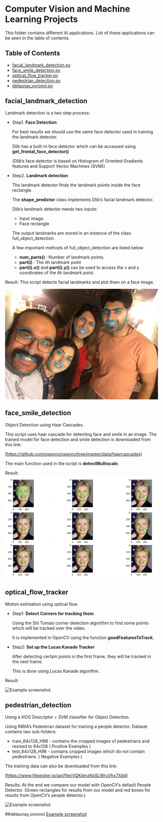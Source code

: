 # Computer Vision and Machine Learning Projects
This folder contains different AI applications. List of these applications can be seen in the table of contents.
## Table of Contents
* [facial_landmark_detection.py](#facial_landmark_detection)
* [face_smile_detection.py](#face_smile_detection)
* [optical_flow_tracker.py](#optical_flow_tracker)
* [pedestrian_detection.py](#pedestrian_detection)
* [delaunay_voronoi.py](#delaunay_voronoi)

[comment]: <> (* [Screenshots]&#40;#screenshots&#41;)

[comment]: <> (* [Setup]&#40;#setup&#41;)

[comment]: <> (* [Usage]&#40;#usage&#41;)

[comment]: <> (* [Project Status]&#40;#project-status&#41;)

[comment]: <> (* [Room for Improvement]&#40;#room-for-improvement&#41;)

[comment]: <> (* [Acknowledgements]&#40;#acknowledgements&#41;)

[comment]: <> (* [Contact]&#40;#contact&#41;)
<!-- * [License](#license) -->

## facial_landmark_detection

Landmark detection is a two step process:

- Step1. **Face Detection**:
  
  For best results we should use the same face detector used in training the landmark detector.
  
  Dlib has a built-in face detector which can be accessed using **get_frontal_face_detector()**
  
  (Dlib’s face detector is based on Histogram of Oriented Gradients features and Support Vector Machines (SVM))

- Step2. **Landmark detection**
  
  The landmark detector finds the landmark points inside the face rectangle.
  
  The **shape_predictor** class implements Dlib’s facial landmark detector.

  Dlib’s landmark detector needs two inputs:
  - Input image.
  - Face rectangle

  The output landmarks are stored in an instance of the class full_object_detection.
  
  A few important methods of full_object_detection are listed below
  - **num_parts()** : Number of landmark points.
  - **part(i)** : The ith landmark point
  - **part(i).x()** and **part(i).y()** can be used to access the x and y coordinates of the ith landmark point.

Result:
This script detects facial landmarks and plot them on a face image.

![Example screenshot](results/Facial%20Landmark%20detector.jpg)

## face_smile_detection
Object Detection using Haar Cascades.

This script uses haar cascade for detecting face and smile in an image. The trained model for face detection and smile detection is downloaded from this link:

[https://github.com/opencv/opencv/tree/master/data/haarcascades]

The main function used in the script is **detectMultiscale**.

Result:
![Example screenshot](results/face_smile_detection.png)

## optical_flow_tracker
Motion estimation using optical flow.
- Step1: **Detect Corners for tracking them**
  
  Using the Shi Tomasi corner detection algorithm to find some points which will be tracked over the video.
  
  It is implemented in OpenCV using the function **goodFeaturesToTrack**.

- Step2: **Set up the Lucas Kanade Tracker**
  
  After detecting certain points in the first frame, they will be tracked in the next frame.
  
  This is done using Lucas Kanade algorithm. 

Result:

![Example screenshot](results/optical_flow_tracker.png)

## pedestrian_detection
Using a HOG Descriptor + SVM classifier for Object Detection.

Using INRIA’s Pedestrian dataset for training a people detector. Dataset contains two sub-folders:
- train_64x128_H96 - contains the cropped images of pedestrians and resized to 64x128 ( Positive Examples )
- test_64x128_H96 - contains cropped images which do not contain pedestrians. ( Negative Examples )
  
The training data can also be downloaded from this link:

[https://www.filepicker.io/api/file/VQKdmzKqSLWruVhx7Xdd]

Results: At the end we compare our model with OpenCV’s default People Detector.
    (Green rectangles for results from our model and red boxes for results from OpenCV’s people detector.)

![Example screenshot](results/pedestrian_detection.png)

##delaunay_voronoi
[Example screenshot](results/delaunay_voronoi.png)